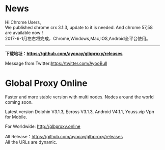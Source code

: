 # News
Hi Chrome Users,<br>
We published chrome crx 3.1.3, update to it is needed. And chrome 57,58 are available now !<br>
2017-6-1月左右将完成，Chrome,Windows,Mac,IOS,Android全平台使用。<hr>
<b>下载地址：https://github.com/ayooay/glbproxy/releases</b><br>

Message from Twitter:https://twitter.com/AyooBull<br>

# Global Proxy Online
Faster and more stable version with multi nodes. Nodes around the world coming soon.

Latest version Dolphin V3.1.3, Ecross V3.1.3, Android V4.1.1, Youss.vip Vpn for Mobile.

For Worldwide: http://glbproxy.online <br>

All Release：https://github.com/ayooay/glbproxy/releases<br>
All the URLs are dynamic.
